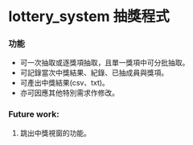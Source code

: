 # lottery_system 抽獎程式

### 功能
 - 可一次抽取或逐獎項抽取，且單一獎項中可分批抽取。
 - 可記錄當次中獎結果、紀錄、已抽成員與獎項。
 - 可產出中獎結果(csv、txt)。
 - 亦可因應其他特別需求作修改。

### Future work:
1. 跳出中獎視窗的功能。
